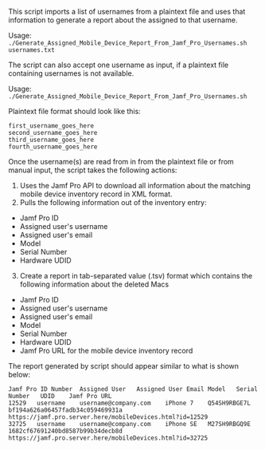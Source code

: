 This script imports a list of usernames from a plaintext file  and uses that information to generate a report about the  assigned to that username.

Usage: `./Generate_Assigned_Mobile_Device_Report_From_Jamf_Pro_Usernames.sh usernames.txt`

The script can also accept one username as input, if a plaintext file containing usernames
is not available.

Usage: `./Generate_Assigned_Mobile_Device_Report_From_Jamf_Pro_Usernames.sh`

Plaintext file format should look like this:

```
first_username_goes_here
second_username_goes_here
third_username_goes_here
fourth_username_goes_here
```

Once the username(s) are read from in from the plaintext file or from manual input, the script takes the following actions:

1. Uses the Jamf Pro API to download all information about the matching mobile device inventory record in XML format.
2. Pulls the following information out of the inventory entry:

*    Jamf Pro ID
*    Assigned user's username
*    Assigned user's email
*    Model
*    Serial Number
*    Hardware UDID

3. Create a report in tab-separated value (.tsv) format which contains the following information
   about the deleted Macs

*    Jamf Pro ID
*    Assigned user's username
*    Assigned user's email
*    Model
*    Serial Number
*    Hardware UDID
*    Jamf Pro URL for the mobile device inventory record

The report generated by script should appear similar to what is shown below:

```
Jamf Pro ID Number	Assigned User	Assigned User Email	Model	Serial Number	UDID	Jamf Pro URL
12529	username	username@company.com	iPhone 7	Q54SH9RBGE7L	bf194a626a06457fadb34c059469931a	https://jamf.pro.server.here/mobileDevices.html?id=12529
32725	username	username@company.com	iPhone SE	M27SH9RBGQ9E	1682cf67691240bd8587b99b34decb8d	https://jamf.pro.server.here/mobileDevices.html?id=32725
```